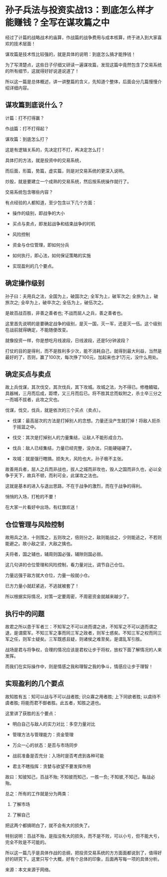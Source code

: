 # 孙子兵法与投资实战13：到底怎么样才能赚钱？全写在谋攻篇之中

经过了计篇的战略战术的庙算，作战篇的战争费用与成本核算，终于进入到大家喜欢的技术层面！

谋攻篇是技术性比较强的，就是具体的说明：到底怎么搞才能挣钱！

为了写清楚点，这些日子仔细又研读一遍谋攻篇，发现这篇中竟然包含了交易系统的所有细节，这就得好好说道说道了！

所以这一篇是总体概述，讲一讲整篇的含义，先知道个整体，后面会分几篇慢慢介绍详细内容。

## 谋攻篇到底说什么？

计篇：打不打得赢？

作战篇：打不打得起？

谋攻篇：到底怎么打？

这是有逻辑关系的，先决定打不打，再决定怎么打！

具体打的方法，就是投资中的交易系统，

而后面，形篇，势篇，虚实篇，则是对交易系统的更深入说明。

炒股，就是要建立一个成熟的交易系统，然后按系统操作就行了。

交易系统包含哪些内容？

有点经验的人都知道，至少包含以下几个方面：

- 操作的级别，即战争的大小

- 买点与卖点，即发起战争和结束战争的时机

- 风险控制

- 资金与仓位管理，即如何分兵

- 如何执行，即心法，如何保证策略的实施

- 实现盈利的几个要点。

## 确定操作级别

孙子曰：夫用兵之法，全国为上，破国次之; 全军为上，破军次之; 全旅为上，破旅次之; 全卒为上，破卒次之; 全伍为上，破伍次之。

是故百战百胜，非善之善者也; 不战而屈人之兵，善之善者也。

这里首先说明的是要确定战争的级别，是灭一国，灭一军，还是灭一伍。这个级别在战前就得确定，不能随便改变。

就像投资一样，你是想吃月线波段，日线波段，还是5分钟波段？

打仗的目的是得利，而不是胜利多少次，能不消耗自己，就得到最大利益，当然是最好的了，否则，赢了100次，每次挣了100元，加起来也才1万元，没什么用处。

## 确定买点与卖点　　
故上兵伐谋，其次伐交，其次伐兵，其下攻城。攻城之法，为不得已。修橹轒辒，具器械，三月而后成，距堙，又三月而后已。将不胜其忿而蚁附之，杀士卒三分之一而城不拔者，此攻之灾也。

伐谋，伐交，伐兵，就是依次的三个买点（卖点）。

- 伐谋：最高层次的方法是打掉别人的念想。力量还没产生就打掉！将敌人扼杀于摇篮之中。

- 伐交：其次是打掉别人的力量集结，让敌人不能形成合力。

- 伐兵：敌人已经集结，力量已经完整，没办法，只能硬碰硬了。

- 攻城：就是强行瞎搞，损失大，风险也大，孙子极不主张。

故善用兵者，屈人之兵而非战也，拔人之城而非攻也，毁人之国而非久也，必以全争于天下，故兵不顿，而利可全，此谋攻之法也。

这就是基本的进入与退出思路，不在于战争的激烈，而在于战争的得利。

悄悄的入场，打枪的不要！

在大家一片看好中出场，有红旗欢送！

## 仓位管理与风险控制
故用兵之法，十则围之，五则攻之，倍则分之，敌则能战之，少则能逃之，不若则能避之。故小敌之坚，大敌之擒也。

夫将者，国之辅也，辅周则国必强，辅隙则国必弱。

这几句讲的仓位管理和风险控制，看力量对比，调节自己仓位。

力量远强于敌方就大仓位，力量一般就小仓。

已方力量小就赶紧逃，不逃就被套了！

所以根据实际情况，对策一定要周密，不周密资金就越来越少了。

## 执行中的问题
故君之所以患于军者三：不知军之不可以进而谓之进，不知军之不可以退而谓之退，是谓縻军。不知三军之事而同三军之政者，则军士惑矣。不知三军之权而同三军之任，则军士疑矣。三军既惑且疑，则诸侯之难至矣。是谓乱军引胜。

战场是君与将争权，合理的情况应该是君权让步于将权，放权下面了解情况的人来发挥。

而我们在实际操作中，则是情感之我和理智之我的争斗，情感应让步于理智！

## 实现盈利的几个要点
故知胜有五：知可以战与不可以战者胜; 识众寡之用者胜; 上下同欲者胜; 以虞待不虞者胜; 将能而君不御者胜。此五者，知胜之道也。

这里讲了获胜的五个要点：

- 明白自己与敌人的实力对比：多空力量对比

- 管理方法与管理能力：资金管理

- 万众一心的状态：是否与市场同步

- 战前准备是否充分：入场时是否考虑到各种可能

- 君主不瞎指挥：贪婪与欲望不要发挥作用


故曰：知彼知己，百战不殆; 不知彼而知己，一胜一负; 不知彼,不知己，每战必殆。

总之：所有的工作就是分为两类：

1. 了解市场

2. 了解自己


把这两个都搞明白了，就不会有大的损失了。

特别说明：百战不殆，是指没有大的损失，而不是不败，可以小亏，但不能大亏，完全不败是不可能的。

所以这一篇几乎是具体作战的总纲，把投资交易系统的方方面面都说到了，值得好好的研究下。这里只写个大概，好有个总体的印象，后面再写每一项的具体分析。

来源：本文来源于网络。
